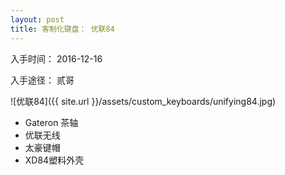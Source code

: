 ```yaml
---
layout: post
title: 客制化键盘： 优联84
---
```


入手时间： 2016-12-16

入手途径： 贰哥

![优联84]({{ site.url }}/assets/custom_keyboards/unifying84.jpg)

* Gateron 茶轴
* 优联无线
* 太豪键帽
* XD84塑料外壳
